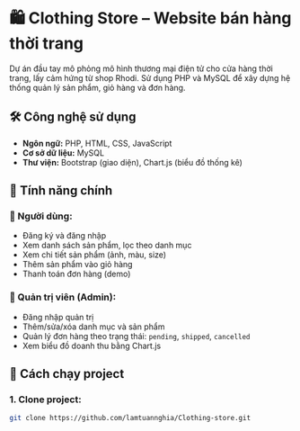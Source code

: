 # 🛍️ Clothing Store – Website bán hàng thời trang

Dự án đầu tay mô phỏng mô hình thương mại điện tử cho cửa hàng thời trang, lấy cảm hứng từ shop Rhodi. Sử dụng PHP và MySQL để xây dựng hệ thống quản lý sản phẩm, giỏ hàng và đơn hàng.

## 🛠️ Công nghệ sử dụng

- **Ngôn ngữ:** PHP, HTML, CSS, JavaScript
- **Cơ sở dữ liệu:** MySQL
- **Thư viện:** Bootstrap (giao diện), Chart.js (biểu đồ thống kê)

## 🎯 Tính năng chính

### 👤 Người dùng:

- Đăng ký và đăng nhập
- Xem danh sách sản phẩm, lọc theo danh mục
- Xem chi tiết sản phẩm (ảnh, màu, size)
- Thêm sản phẩm vào giỏ hàng
- Thanh toán đơn hàng (demo)

### 🛒 Quản trị viên (Admin):

- Đăng nhập quản trị
- Thêm/sửa/xóa danh mục và sản phẩm
- Quản lý đơn hàng theo trạng thái: `pending`, `shipped`, `cancelled`
- Xem biểu đồ doanh thu bằng Chart.js

## 🧠 Cách chạy project

### 1. Clone project:

```bash
git clone https://github.com/lamtuannghia/Clothing-store.git
